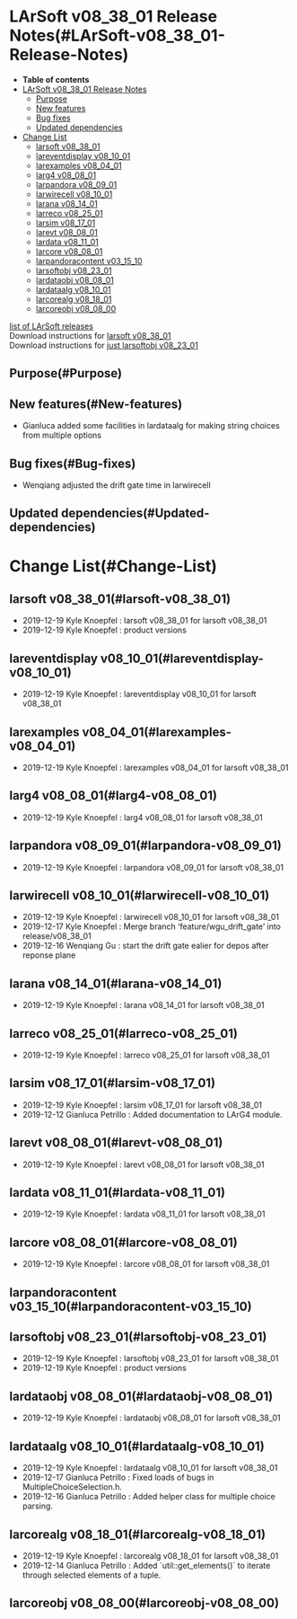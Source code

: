LArSoft v08\_38\_01 Release Notes(#LArSoft-v08_38_01-Release-Notes)
======================================================================

-   **Table of contents**
-   [LArSoft v08\_38\_01 Release Notes](#LArSoft-v08_38_01-Release-Notes)
    -   [Purpose](#Purpose)
    -   [New features](#New-features)
    -   [Bug fixes](#Bug-fixes)
    -   [Updated dependencies](#Updated-dependencies)
-   [Change List](#Change-List)
    -   [larsoft v08\_38\_01](#larsoft-v08_38_01)
    -   [lareventdisplay v08\_10\_01](#lareventdisplay-v08_10_01)
    -   [larexamples v08\_04\_01](#larexamples-v08_04_01)
    -   [larg4 v08\_08\_01](#larg4-v08_08_01)
    -   [larpandora v08\_09\_01](#larpandora-v08_09_01)
    -   [larwirecell v08\_10\_01](#larwirecell-v08_10_01)
    -   [larana v08\_14\_01](#larana-v08_14_01)
    -   [larreco v08\_25\_01](#larreco-v08_25_01)
    -   [larsim v08\_17\_01](#larsim-v08_17_01)
    -   [larevt v08\_08\_01](#larevt-v08_08_01)
    -   [lardata v08\_11\_01](#lardata-v08_11_01)
    -   [larcore v08\_08\_01](#larcore-v08_08_01)
    -   [larpandoracontent v03\_15\_10](#larpandoracontent-v03_15_10)
    -   [larsoftobj v08\_23\_01](#larsoftobj-v08_23_01)
    -   [lardataobj v08\_08\_01](#lardataobj-v08_08_01)
    -   [lardataalg v08\_10\_01](#lardataalg-v08_10_01)
    -   [larcorealg v08\_18\_01](#larcorealg-v08_18_01)
    -   [larcoreobj v08\_08\_00](#larcoreobj-v08_08_00)

[list of LArSoft releases](LArSoft_release_list)\
Download instructions for [larsoft v08\_38\_01](http://scisoft.fnal.gov/scisoft/bundles/larsoft/v08_38_01/larsoft-v08_38_01.html)\
Download instructions for [just larsoftobj v08\_23\_01](http://scisoft.fnal.gov/scisoft/bundles/larsoftobj/v08_23_01/larsoftobj-v08_23_01.html)

Purpose(#Purpose)
--------------------

New features(#New-features)
------------------------------

-   Gianluca added some facilities in lardataalg for making string choices from multiple options

Bug fixes(#Bug-fixes)
------------------------

-   Wenqiang adjusted the drift gate time in larwirecell

Updated dependencies(#Updated-dependencies)
----------------------------------------------

Change List(#Change-List)
============================

larsoft v08\_38\_01(#larsoft-v08_38_01)
------------------------------------------

-   2019-12-19 Kyle Knoepfel : larsoft v08\_38\_01 for larsoft v08\_38\_01
-   2019-12-19 Kyle Knoepfel : product versions

lareventdisplay v08\_10\_01(#lareventdisplay-v08_10_01)
----------------------------------------------------------

-   2019-12-19 Kyle Knoepfel : lareventdisplay v08\_10\_01 for larsoft v08\_38\_01

larexamples v08\_04\_01(#larexamples-v08_04_01)
--------------------------------------------------

-   2019-12-19 Kyle Knoepfel : larexamples v08\_04\_01 for larsoft v08\_38\_01

larg4 v08\_08\_01(#larg4-v08_08_01)
--------------------------------------

-   2019-12-19 Kyle Knoepfel : larg4 v08\_08\_01 for larsoft v08\_38\_01

larpandora v08\_09\_01(#larpandora-v08_09_01)
------------------------------------------------

-   2019-12-19 Kyle Knoepfel : larpandora v08\_09\_01 for larsoft v08\_38\_01

larwirecell v08\_10\_01(#larwirecell-v08_10_01)
--------------------------------------------------

-   2019-12-19 Kyle Knoepfel : larwirecell v08\_10\_01 for larsoft v08\_38\_01
-   2019-12-17 Kyle Knoepfel : Merge branch ‘feature/wgu\_drift\_gate’ into release/v08\_38\_01
-   2019-12-16 Wenqiang Gu : start the drift gate ealier for depos after reponse plane

larana v08\_14\_01(#larana-v08_14_01)
----------------------------------------

-   2019-12-19 Kyle Knoepfel : larana v08\_14\_01 for larsoft v08\_38\_01

larreco v08\_25\_01(#larreco-v08_25_01)
------------------------------------------

-   2019-12-19 Kyle Knoepfel : larreco v08\_25\_01 for larsoft v08\_38\_01

larsim v08\_17\_01(#larsim-v08_17_01)
----------------------------------------

-   2019-12-19 Kyle Knoepfel : larsim v08\_17\_01 for larsoft v08\_38\_01
-   2019-12-12 Gianluca Petrillo : Added documentation to LArG4 module.

larevt v08\_08\_01(#larevt-v08_08_01)
----------------------------------------

-   2019-12-19 Kyle Knoepfel : larevt v08\_08\_01 for larsoft v08\_38\_01

lardata v08\_11\_01(#lardata-v08_11_01)
------------------------------------------

-   2019-12-19 Kyle Knoepfel : lardata v08\_11\_01 for larsoft v08\_38\_01

larcore v08\_08\_01(#larcore-v08_08_01)
------------------------------------------

-   2019-12-19 Kyle Knoepfel : larcore v08\_08\_01 for larsoft v08\_38\_01

larpandoracontent v03\_15\_10(#larpandoracontent-v03_15_10)
--------------------------------------------------------------

larsoftobj v08\_23\_01(#larsoftobj-v08_23_01)
------------------------------------------------

-   2019-12-19 Kyle Knoepfel : larsoftobj v08\_23\_01 for larsoft v08\_38\_01
-   2019-12-19 Kyle Knoepfel : product versions

lardataobj v08\_08\_01(#lardataobj-v08_08_01)
------------------------------------------------

-   2019-12-19 Kyle Knoepfel : lardataobj v08\_08\_01 for larsoft v08\_38\_01

lardataalg v08\_10\_01(#lardataalg-v08_10_01)
------------------------------------------------

-   2019-12-19 Kyle Knoepfel : lardataalg v08\_10\_01 for larsoft v08\_38\_01
-   2019-12-17 Gianluca Petrillo : Fixed loads of bugs in MultipleChoiceSelection.h.
-   2019-12-16 Gianluca Petrillo : Added helper class for multiple choice parsing.

larcorealg v08\_18\_01(#larcorealg-v08_18_01)
------------------------------------------------

-   2019-12-19 Kyle Knoepfel : larcorealg v08\_18\_01 for larsoft v08\_38\_01
-   2019-12-14 Gianluca Petrillo : Added \`util::get\_elements()\` to iterate through selected elements of a tuple.

larcoreobj v08\_08\_00(#larcoreobj-v08_08_00)
------------------------------------------------
